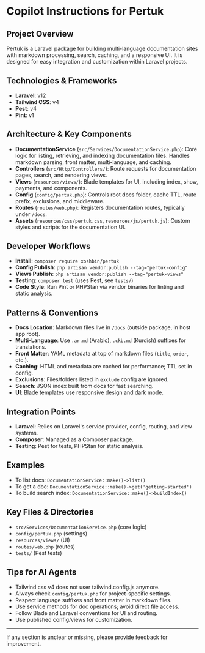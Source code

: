 # Copilot Instructions for Pertuk

## Project Overview

Pertuk is a Laravel package for building multi-language documentation sites with markdown processing, search, caching, and a responsive UI. It is designed for easy integration and customization within Laravel projects.

## Technologies & Frameworks

-   **Laravel**: v12
-   **Tailwind CSS**: v4
-   **Pest**: v4
-   **Pint**: v1

## Architecture & Key Components

-   **DocumentationService** (`src/Services/DocumentationService.php`): Core logic for listing, retrieving, and indexing documentation files. Handles markdown parsing, front matter, multi-language, and caching.
-   **Controllers** (`src/Http/Controllers/`): Route requests for documentation pages, search, and rendering views.
-   **Views** (`resources/views/`): Blade templates for UI, including index, show, payments, and components.
-   **Config** (`config/pertuk.php`): Controls root docs folder, cache TTL, route prefix, exclusions, and middleware.
-   **Routes** (`routes/web.php`): Registers documentation routes, typically under `/docs`.
-   **Assets** (`resources/css/pertuk.css`, `resources/js/pertuk.js`): Custom styles and scripts for the documentation UI.

## Developer Workflows

-   **Install**: `composer require xoshbin/pertuk`
-   **Config Publish**: `php artisan vendor:publish --tag="pertuk-config"`
-   **Views Publish**: `php artisan vendor:publish --tag="pertuk-views"`
-   **Testing**: `composer test` (uses Pest, see `tests/`)
-   **Code Style**: Run Pint or PHPStan via vendor binaries for linting and static analysis.

## Patterns & Conventions

-   **Docs Location**: Markdown files live in `/docs` (outside package, in host app root).
-   **Multi-Language**: Use `.ar.md` (Arabic), `.ckb.md` (Kurdish) suffixes for translations.
-   **Front Matter**: YAML metadata at top of markdown files (`title`, `order`, etc.).
-   **Caching**: HTML and metadata are cached for performance; TTL set in config.
-   **Exclusions**: Files/folders listed in `exclude` config are ignored.
-   **Search**: JSON index built from docs for fast searching.
-   **UI**: Blade templates use responsive design and dark mode.

## Integration Points

-   **Laravel**: Relies on Laravel's service provider, config, routing, and view systems.
-   **Composer**: Managed as a Composer package.
-   **Testing**: Pest for tests, PHPStan for static analysis.

## Examples

-   To list docs: `DocumentationService::make()->list()`
-   To get a doc: `DocumentationService::make()->get('getting-started')`
-   To build search index: `DocumentationService::make()->buildIndex()`

## Key Files & Directories

-   `src/Services/DocumentationService.php` (core logic)
-   `config/pertuk.php` (settings)
-   `resources/views/` (UI)
-   `routes/web.php` (routes)
-   `tests/` (Pest tests)

## Tips for AI Agents

-   Tailwind css v4 does not user tailwind.config.js anymore.
-   Always check `config/pertuk.php` for project-specific settings.
-   Respect language suffixes and front matter in markdown files.
-   Use service methods for doc operations; avoid direct file access.
-   Follow Blade and Laravel conventions for UI and routing.
-   Use published config/views for customization.

---

If any section is unclear or missing, please provide feedback for improvement.

